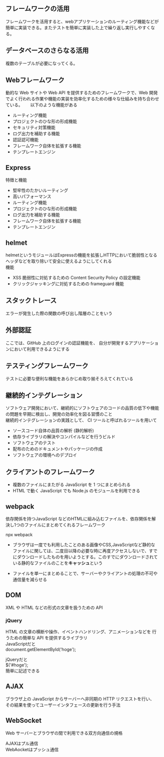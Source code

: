 ## フレームワークの活用
フレームワークを活用すると、webアプリケーションのルーティング機能などが簡単に実装できる。またテストを簡単に実装した上で繰り返し実行しやすくなる。

## データベースのさらなる活用
複数のテーブルが必要になってくる。

## Webフレームワーク
動的な Web サイトや Web API を提供するためのフレームワークで、Web 開発でよく行われる作業や機能の実装を効率化するための様々な仕組みを持ち合わせている。　　
以下のような機能がある　　
- ルーティング機能
- プロジェクトのひな形の形成機能
- セキュリティ対策機能
- ログ出力を補助する機能
- 認証認可機能
- フレームワーク自体を拡張する機能
- テンプレートエンジン

## Express
特徴と機能
- 堅牢性のたかいルーティング
- 高いパフォーマンス
- ルーティング機能
- プロジェクトのひな形の形成機能
- ログ出力を補助する機能
- フレームワーク自体を拡張する機能
- テンプレートエンジン

## helmet
helmetというモジュールはExpressの機能を拡張しHTTPにおいて脆弱性となるヘッダなどを取り除いて安全に使えるようにしてくれる  
機能
- XSS 脆弱性に対処するための Content Security Policy の設定機能
- クリックジャッキングに対処するための frameguard 機能

## スタックトレース
エラーが発生した際の関数の呼び出し階層のことをいう

## 外部認証
ここでは、GitHub 上のログインの認証機能を、 自分が開発するアプリケーションにおいて利用できるようにする

## テスティングフレームワーク
テストに必要な便利な機能をあらかじめ取り揃そろえてくれている

## 継続的インテグレーション
ソフトウェア開発において、継続的にソフトウェアのコードの品質の低下や機能の問題を早期に検出し、開発の効率化を図る習慣のこと  
継続的インテグレーションの実践として、 CI ツールと呼ばれるツールを用いて  
- ソースコード自体の品質の解析 (静的解析)
- 依存ライブラリの解決やコンパイルなどを行うビルド
- ソフトウェアのテスト
- 配布のためのドキュメントやパッケージの作成
- ソフトウェアの環境へのデプロイ

## クライアントのフレームワーク
- 複数のファイルにまたがる JavaScript を 1 つにまとめられる
- HTML で動く JavaScript でも Node.js のモジュールを利用できる

## webpack
依存関係を持つJavaScript などのHTMLに組み込むファイルを、依存関係を解決し1つのファイルにまとめてくれるフレームワーク

npx webpack

- ブラウザは一度でも利用したことのある画像やCSS,JavaScriptなど静的なファイルに関しては、二度目以降の必要な時に再度アクセスしないで、すでにダウンロードしたものを用いようとする。このすでにダウンロードされている静的なファイルのことを**キャッシュ**という

- ファイルを単一にまとめることで、サーバーやクライアントの処理の不可や通信量を減らせる

## DOM
XML や HTML などの形式の文章を扱うための API

### jQuery
HTML の文章の横断や操作、イベントハンドリング、アニメーションなどを 行うための簡単な API を提供するライブラリ  
JavaScriptだと  
document.getElementById('hoge');

jQueryだと  
$('#hoge');  
簡単に記述できる

## AJAX
ブラウザ上の JavaScript からサーバーへ非同期の HTTP リクエストを行い、 その結果を使ってユーザーインタフェースの更新を行う手法

## WebSocket
Web サーバーとブラウザの間で利用できる双方向通信の規格

AJAXはプル通信  
WebAocketはプッシュ通信

